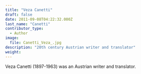 ```yaml
---
title: "Veza Canetti"
draft: false
date: 2011-09-08T04:22:32.000Z
last_name: "Canetti"
contributor_type:
  - Author
image:
  file: Canetti_Veza_.jpg
description: "20th century Austrian writer and translator"
weight:
---
```


Veza Canetti (1897-1963) was an Austrian writer and translator.

